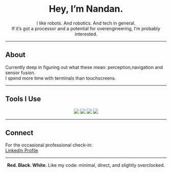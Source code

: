 <h1 align="center">Hey, I’m Nandan.</h1>

<p align="center">
  I like robots. And robotics. And tech in general. <br/>
  If it’s got a processor and a potential for overengineering, I’m probably interested.
</p>

---

## About

Currently deep in figuring out what these mean: perception,navigation and sensor fusion.  
I spend more time with terminals than touchscreens.  
<!--To me, `git push` is just another form of self-expression. -->

---

## Tools I Use

<!-- Badges generated via shields.io -->
<p align="center">
  <img src="https://img.shields.io/badge/C++-black?style=flat-square&logo=c%2B%2B&logoColor=red" />
  <img src="https://img.shields.io/badge/Python-white?style=flat-square&logo=python&logoColor=red" />
  <img src="https://img.shields.io/badge/ROS-black?style=flat-square&logo=ros&logoColor=white" />
  <img src="https://img.shields.io/badge/OpenCV-white?style=flat-square&logo=opencv&logoColor=black" />
</p>

---

## Connect

For the occasional professional check-in:  
[LinkedIn Profile](linkedin.com/in/nandan-natesan)

---

<p align="center">
  <strong>Red. Black. White.</strong>  
  Like my code: minimal, direct, and slightly overclocked.
</p>
